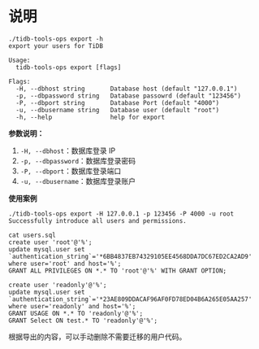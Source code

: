 # 说明

```shell
./tidb-tools-ops export -h
export your users for TiDB

Usage:
  tidb-tools-ops export [flags]

Flags:
  -H, --dbhost string       Database host (default "127.0.0.1")
  -p, --dbpassword string   Database passowrd (default "123456")
  -P, --dbport string       Database Port (default "4000")
  -u, --dbusername string   Database user (default "root")
  -h, --help                help for export
```

**参数说明：**
1. `-H, --dbhost`：数据库登录 IP
2. `-p, --dbpassword`：数据库登录密码
3. `-P, --dbport`：数据库登录端口
4. `-u, --dbusername`：数据库登录账户

**使用案例**

```shell
./tidb-tools-ops export -H 127.0.0.1 -p 123456 -P 4000 -u root
Successfully introduce all users and permissions.

cat users.sql
create user 'root'@'%';
update mysql.user set `authentication_string`='*6BB4837EB74329105EE4568DDA7DC67ED2CA2AD9' where user='root' and host='%';
GRANT ALL PRIVILEGES ON *.* TO 'root'@'%' WITH GRANT OPTION;

create user 'readonly'@'%';
update mysql.user set `authentication_string`='*23AE809DDACAF96AF0FD78ED04B6A265E05AA257' where user='readonly' and host='%';
GRANT USAGE ON *.* TO 'readonly'@'%';
GRANT Select ON test.* TO 'readonly'@'%';
```

根据导出的内容，可以手动删除不需要迁移的用户代码。